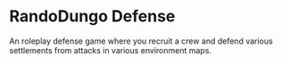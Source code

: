 # RandoDungo Defense

An roleplay defense game where you recruit a crew and defend various settlements from attacks in various environment maps.